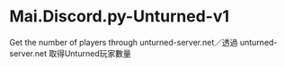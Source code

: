 # Mai.Discord.py-Unturned-v1
Get the number of players through unturned-server.net／透過 unturned-server.net 取得Unturned玩家數量
